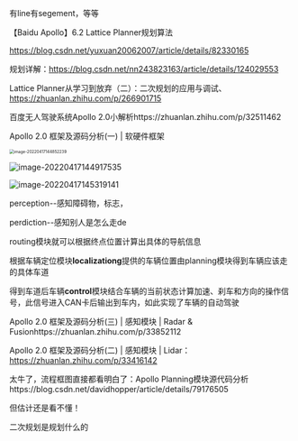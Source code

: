 



有line有segement，等等



【Baidu Apollo】6.2 Lattice Planner规划算法

https://blog.csdn.net/yuxuan20062007/article/details/82330165



规划详解：https://blog.csdn.net/nn243823163/article/details/124029553

Lattice Planner从学习到放弃（二）：二次规划的应用与调试、https://zhuanlan.zhihu.com/p/266901715



百度无人驾驶系统Apollo 2.0小解析https://zhuanlan.zhihu.com/p/32511462

Apollo 2.0 框架及源码分析(一) | 软硬件框架 

<img src="/Users/lixiang/Documents/typora/learn/0415learnthing/apollo业务.assets/image-20220417144852239.png" alt="image-20220417144852239" style="zoom:50%;" />

![image-20220417144917535](/Users/lixiang/Documents/typora/learn/0415learnthing/apollo业务.assets/image-20220417144917535.png)



![image-20220417145319141](/Users/lixiang/Documents/typora/learn/0415learnthing/apollo业务.assets/image-20220417145319141.png)

perception--感知障碍物，标志，

perdiction--感知别人是怎么走de

routing模块就可以根据终点位置计算出具体的导航信息

根据车辆定位模块**localizationg**提供的车辆位置由planning模块得到车辆应该走的具体车道

得到车道后车辆**control**模块结合车辆的当前状态计算加速、刹车和方向的操作信号，此信号进入CAN卡后输出到车内，如此实现了车辆的自动驾驶



Apollo 2.0 框架及源码分析(三) | 感知模块 | Radar & Fusionhttps://zhuanlan.zhihu.com/p/33852112



Apollo 2.0 框架及源码分析(二) | 感知模块 | Lidar：https://zhuanlan.zhihu.com/p/33416142

太牛了，流程框图直接都看明白了：Apollo Planning模块源代码分析https://blog.csdn.net/davidhopper/article/details/79176505

但估计还是看不懂！



二次规划是规划什么的

